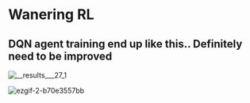 # Wanering RL

## DQN agent training end up like this.. Definitely need to be improved
![__results___27_1](https://github.com/JakobDen/RLWandering/assets/54845271/6d08cabc-e86c-4f97-b1fe-4320f82779b5)

![ezgif-2-b70e3557bb](https://github.com/JakobDen/RLWandering/assets/54845271/5c7e6f19-319c-480f-be60-9cc0c7ede4a6)

